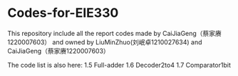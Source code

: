 # Codes-for-EIE330

This repository include all the report codes made by CaiJiaGeng（蔡家赓1220007603） and owned by LiuMinZhuo(刘岷卓1210027634) and  CaiJiaGeng（蔡家赓1220007603）

The code list is also here:
1.5  Full-adder
1.6  Decoder2to4
1.7  Comparator1bit
